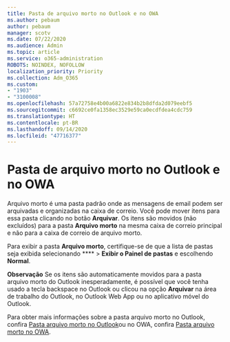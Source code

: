 ```yaml
---
title: Pasta de arquivo morto no Outlook e no OWA
ms.author: pebaum
author: pebaum
manager: scotv
ms.date: 07/22/2020
ms.audience: Admin
ms.topic: article
ms.service: o365-administration
ROBOTS: NOINDEX, NOFOLLOW
localization_priority: Priority
ms.collection: Adm_O365
ms.custom:
- "1903"
- "3100008"
ms.openlocfilehash: 57a72758e4b00a6822e834b2b8dfda2d079eebf5
ms.sourcegitcommit: c6692ce0fa1358ec3529e59ca0ecdfdea4cdc759
ms.translationtype: HT
ms.contentlocale: pt-BR
ms.lasthandoff: 09/14/2020
ms.locfileid: "47716377"
---
```

# <a name="archive-folder-in-outlook-and-owa"></a>Pasta de arquivo morto no Outlook e no OWA

Arquivo morto é uma pasta padrão onde as mensagens de email podem ser arquivadas e organizadas na caixa de correio. Você pode mover itens para essa pasta clicando no botão **Arquivar**. Os itens são movidos (não excluídos) para a pasta **Arquivo morto** na mesma caixa de correio principal e não para a caixa de correio de arquivo morto.

Para exibir a pasta **Arquivo morto**, certifique-se de que a lista de pastas seja exibida selecionando **** > **Exibir o Painel de pastas** e escolhendo **Normal**.

**Observação** Se os itens são automaticamente movidos para a pasta arquivo morto do Outlook inesperadamente, é possível que você tenha usado a tecla backspace no Outlook ou clicou na opção **Arquivar** na área de trabalho do Outlook, no Outlook Web App ou no aplicativo móvel do Outlook.

Para obter mais informações sobre a pasta arquivo morto no Outlook, confira [Pasta arquivo morto no Outlook](https://support.office.com/article/archive-in-outlook-for-windows-25f75777-3cdc-4c77-9783-5929c7b47028)ou no OWA, confira [Pasta arquivo morto no OWA](https://support.office.com/article/organize-your-inbox-with-archive-sweep-and-other-tools-in-outlook-on-the-web-49b26f63-6399-4b4a-a580-14b9b1efe96d?ui=en-US&rs=en-US&ad=US).